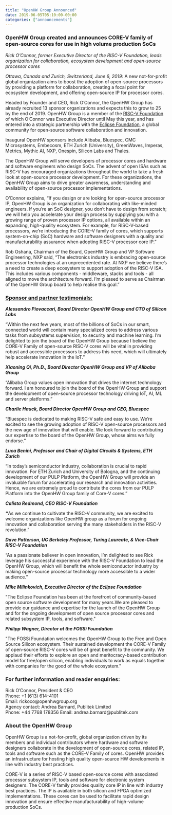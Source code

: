 ```yaml
---
title: "OpenHW Group Announced"
date: 2019-06-05T05:10:00-00:00
categories: ["announcements"]
---
```


<!--more-->

<h3>OpenHW Group created and announces CORE-V family of open-source cores for use in high volume production SoCs</h3>

<p><em>Rick O&rsquo;Connor, former Executive Director of the RISC-V Foundation, leads organization for collaboration, ecosystem development and open-source processor cores</em></p>

<p><em>Ottawa, Canada and Zurich, Switzerland, June 6, 2019: </em>A new not-for-profit global organization aims to boost the adoption of open-source processors by providing a platform for collaboration, creating a focal point for ecosystem development, and offering open-source IP for processor cores.</p>

<p>Headed by Founder and CEO, Rick O&rsquo;Connor, the OpenHW Group has already recruited 13 sponsor organizations and expects this to grow to 25 by the end of 2019. OpenHW Group is a member of the <a href="https://riscv.org/">RISC-V Foundation</a> of which O&rsquo;Connor was Executive Director until May this year, and has entered into a strategic partnership with the <a href="https://www.eclipse.org/org/">Eclipse Foundation</a>, a global community for open-source software collaboration and innovation.</p>

<p>Inaugural OpenHW sponsors include Alibaba, Bluespec, CMC Microsystems, Embecosm, ETH Zurich (University), GreenWaves, Imperas, Metrics, Mythic AI, NXP, Onespin, Silicon Labs and Thales.&nbsp;</p>

<p>The OpenHW Group will serve developers of processor cores and hardware and software engineers who design SoCs. The advent of open ISAs such as RISC-V has encouraged organizations throughout the world to take a fresh look at open-source processor development. For these organizations, the OpenHW Group aims to drive greater awareness, understanding and availability of open-source processor implementations.&nbsp;</p>

<p>O&rsquo;Connor explains, &ldquo;If you design or are looking for open-source processor IP, OpenHW Group is an organization for collaborating with like-minded engineers. If you&rsquo;re an SoC designer, you don&rsquo;t have to design from scratch; we will help you accelerate your design process by supplying you with a growing range of proven processor IP options, all available within an expanding, high-quality ecosystem. For example, for RISC-V-based processors, we&rsquo;re introducing the CORE-V family of cores, which supports system-on-chip (SoC) hardware and software designers with a quality and manufacturability assurance when adopting RISC-V processor core IP.&rdquo;&nbsp; &nbsp; &nbsp;</p>

<p>Rob Oshana, Chairman of the Board, OpenHW Group and VP Software Engineering, NXP said, &ldquo;The electronics industry is embracing open-source processor technologies at an unprecedented rate. At NXP we believe there&rsquo;s a need to create a deep ecosystem to support adoption of the RISC-V ISA. This includes various components - middleware, stacks and tools - all aligned to move the architecture forward. I&rsquo;m pleased to serve as Chairman of the OpenHW Group board to help realise this goal.&rdquo;</p>

<h3><a href="https://www.openhwgroup.org/#testimonials">Sponsor and partner testimonials:</a></h3>

<p><strong><em>Alessandro Piovaccari, Board Director OpenHW Group and CTO of Silicon Labs</em></strong></p>

<p>&ldquo;Within the next few years, most of the billions of SoCs in our smart, connected world will contain many specialized cores to address various tasks from subsystems supervision, to security and machine learning. I&rsquo;m delighted to join the board of the OpenHW Group because I believe the CORE-V Family of open-source RISC-V cores will be vital in providing robust and accessible processors to address this need, which will ultimately help&nbsp;accelerate&nbsp;innovation in&nbsp;the&nbsp;IoT.&rdquo;</p>

<p><strong><em>Xiaoning Qi, Ph.D., Board Director OpenHW Group and VP of Alibaba Group</em></strong></p>

<p>&ldquo;Alibaba Group values open innovation that drives the internet technology forward. I am honoured to join the board of the OpenHW Group and support the development of open-source processor technology driving IoT, AI, ML and server platforms.&rdquo;</p>

<p><strong><em>Charlie Hauck, Board Director OpenHW Group and CEO, Bluespec</em></strong></p>

<p>&ldquo;Bluespec is dedicated to making&nbsp;RISC-V safe and easy to use. We&rsquo;re excited to see the growing adoption of&nbsp;RISC-V open-source processors and the new age of innovation that will enable. We look forward to contributing our expertise to the board of the&nbsp;OpenHW Group, whose aims we fully endorse.&rdquo;&nbsp;</p>

<p><strong><em>Luca Benini, Professor and Chair of Digital Circuits &amp; Systems, ETH Zurich &nbsp; &nbsp; &nbsp; &nbsp; &nbsp; &nbsp; </em></strong></p>

<p>&ldquo;In today&rsquo;s semiconductor industry, collaboration is crucial to rapid innovation. For ETH Zurich and University of Bologna, and the continuing development of our PULP Platform, the OpenHW Group will provide an invaluable forum for accelerating our research and innovation activities.&nbsp; Hence, we are extremely proud to contribute the cores from our PULP Platform into the OpenHW Group family of Core-V cores.&rdquo;</p>

<p><strong><em>Calista Redmond, CEO RISC-V Foundation&nbsp; &nbsp; &nbsp; &nbsp; &nbsp; &nbsp; &nbsp; &nbsp; &nbsp; &nbsp; &nbsp; &nbsp; &nbsp; &nbsp; &nbsp; &nbsp; &nbsp; &nbsp; &nbsp; &nbsp; &nbsp; &nbsp; &nbsp; &nbsp; &nbsp; &nbsp; &nbsp; &nbsp; </em></strong></p>

<p><strong><em>&ldquo;</em></strong>As we continue to cultivate the RISC-V community, we are excited to welcome organizations like OpenHW group as a forum for ongoing innovation and collaboration serving the many stakeholders in the RISC-V revolution.&rdquo;</p>

<p><strong><em>Dave Patterson, UC Berkeley Professor, Turing Laureate, &amp; Vice-Chair RISC-V Foundation</em></strong></p>

<p>&ldquo;As a passionate believer in open innovation, I&rsquo;m delighted to see Rick leverage his successful experience with the RISC-V Foundation to lead the OpenHW Group, which will benefit the whole semiconductor industry by making open-source processor technology more accessible to a wider audience.&rdquo;</p>

<p><strong><em>Mike Milinkovich, Executive Director of the Eclipse Foundation</em></strong></p>

<p>&quot;The Eclipse Foundation has been at the forefront of community-based open source software development for many years.We are pleased to provide our guidance and expertise for the launch of the OpenHW Group and for the ongoing development of open source processor cores and related subsystem IP, tools, and software.&quot;</p>

<p><strong><em>Philipp Wagner, Director at the FOSSi Foundation</em></strong></p>

<p>&quot;The FOSSi Foundation welcomes the OpenHW Group to the Free and Open Source Silicon ecosystem. Their sustained development the CORE-V Family of open-source RISC-V cores&nbsp;will be of great benefit to the community. We applaud their efforts to explore an open and meritocracy-based contribution model for free/open silicon, enabling individuals to work as equals together with companies for the good of the whole ecosystem.&quot;</p>

<h3>For further information and reader enquiries:</h3>

<p>Rick O&rsquo;Connor, President &amp; CEO<br />
Phone: +1 (613) 614-4101<br />
Email: rickoco@openhwgroup.org<br />
Agency contact: Andrea Barnard, Publitek Limited<br />
Phone: +44 7768 178356 Email: andrea.barnard@publitek.com</p>

<h3>About the OpenHW Group</h3>

<p>OpenHW Group is a not-for-profit, global organization driven by its members and individual contributors where hardware and software designers collaborate in the development of open-source cores, related IP, tools and software such as the CORE-V Family of cores. OpenHW provides an infrastructure for hosting high quality open-source HW developments in line with industry best practices.&nbsp;</p>

<p>CORE-V is a series of RISC-V based open-source cores with associated processor subsystem IP, tools and software for electronic system designers. The CORE-V family provides quality core IP in line with industry best practices. The IP is available in both silicon and FPGA optimized implementations. These cores can be used to facilitate rapid design innovation and ensure effective manufacturability of high-volume production SoCs.</p>
